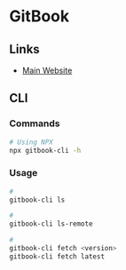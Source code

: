 # GitBook

<!--
https://github.com/honkit/honkit

https://techhelpnotes.com/node-js-gitbook-cli-install-error-typeerror-cb-apply-is-not-a-function-inside-graceful-fs/

https://til.secretgeek.net/gitbook/use_gitbook_locally.html

https://github.com/decisionrules/documentation
-->

## Links

- [Main Website](https://gitbook.com)

## CLI

### Commands

```sh
# Using NPX
npx gitbook-cli -h
```

### Usage

```sh
#
gitbook-cli ls

#
gitbook-cli ls-remote

#
gitbook-cli fetch <version>
gitbook-cli fetch latest
```
